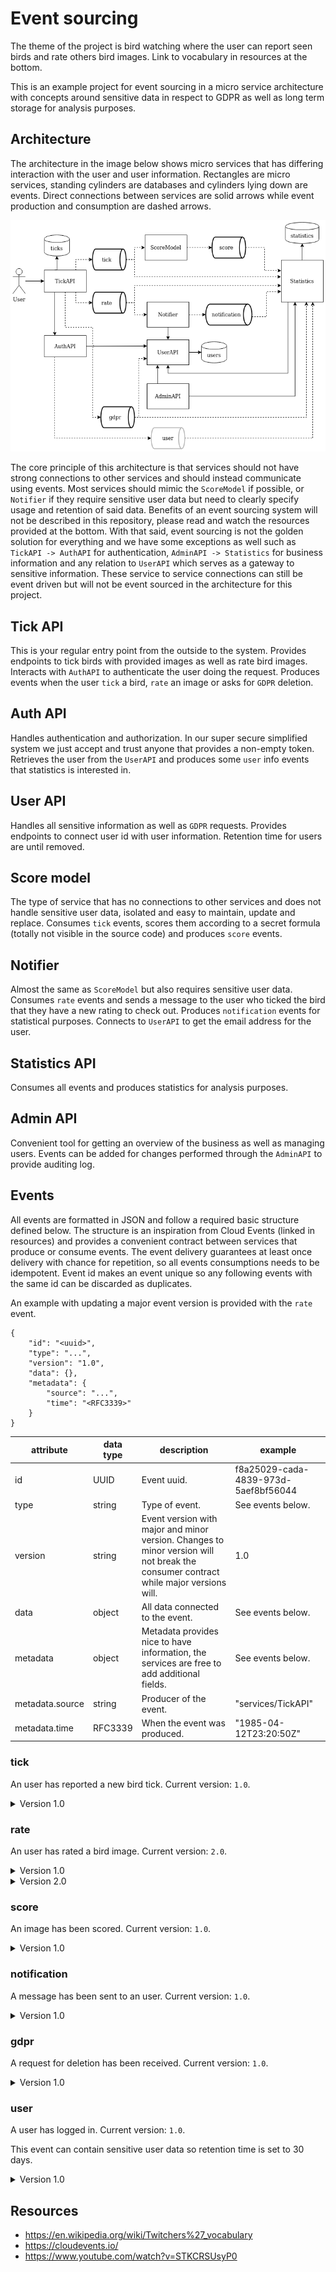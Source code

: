 # Event sourcing

The theme of the project is bird watching where the user can report seen birds and rate others bird images. Link to vocabulary in resources at the bottom.

This is an example project for event sourcing in a micro service architecture with concepts around sensitive data in respect to GDPR as well as long term storage for analysis purposes.

## Architecture

The architecture in the image below shows micro services that has differing interaction with the user and user information. Rectangles are micro services, standing cylinders are databases and cylinders lying down are events. Direct connections between services are solid arrows while event production and consumption are dashed arrows.

![Architecture](docs/architecture.png)

The core principle of this architecture is that services should not have strong connections to other services and should instead communicate using events. Most services should mimic the `ScoreModel` if possible, or `Notifier` if they require sensitive user data but need to clearly specify usage and retention of said data. Benefits of an event sourcing system will not be described in this repository, please read and watch the resources provided at the bottom. With that said, event sourcing is not the golden solution for everything and we have some exceptions as well such as `TickAPI -> AuthAPI` for authentication, `AdminAPI -> Statistics` for business information and any relation to `UserAPI` which serves as a gateway to sensitive information. These service to service connections can still be event driven but will not be event sourced in the architecture for this project.

## Tick API

This is your regular entry point from the outside to the system. Provides endpoints to tick birds with provided images as well as rate bird images. Interacts with `AuthAPI` to authenticate the user doing the request. Produces events when the user `tick` a bird, `rate` an image or asks for `GDPR` deletion.

## Auth API

Handles authentication and authorization. In our super secure simplified system we just accept and trust anyone that provides a non-empty token. Retrieves the user from the `UserAPI` and produces some `user` info events that statistics is interested in.

## User API

Handles all sensitive information as well as `GDPR` requests. Provides endpoints to connect user id with user information. Retention time for users are until removed.

## Score model

The type of service that has no connections to other services and does not handle sensitive user data, isolated and easy to maintain, update and replace. Consumes `tick` events, scores them according to a secret formula (totally not visible in the source code) and produces `score` events.

## Notifier

Almost the same as `ScoreModel` but also requires sensitive user data. Consumes `rate` events and sends a message to the user who ticked the bird that they have a new rating to check out. Produces `notification` events for statistical purposes. Connects to `UserAPI` to get the email address for the user.

## Statistics API

Consumes all events and produces statistics for analysis purposes.

## Admin API

Convenient tool for getting an overview of the business as well as managing users. Events can be added for changes performed through the `AdminAPI` to provide auditing log.

## Events

All events are formatted in JSON and follow a required basic structure defined below. The structure is an inspiration from Cloud Events (linked in resources) and provides a convenient contract between services that produce or consume events. The event delivery guarantees at least once delivery with chance for repetition, so all events consumptions needs to be idempotent. Event id makes an event unique so any following events with the same id can be discarded as duplicates.

An example with updating a major event version is provided with the `rate` event.

```
{
    "id": "<uuid>",
    "type": "...",
    "version": "1.0",
    "data": {},
    "metadata": {
        "source": "...",
        "time": "<RFC3339>"
    }
}
```

| attribute | data type | description | example |
| --------- | --------- | ----------- | ------- |
| id | UUID | Event uuid. | f8a25029-cada-4839-973d-5aef8bf56044 |
| type | string | Type of event. | See events below.
| version | string | Event version with major and minor version. Changes to minor version will not break the consumer contract while major versions will. | 1.0 |
| data | object | All data connected to the event. | See events below. |
| metadata | object | Metadata provides nice to have information, the services are free to add additional fields. | See events below. |
| metadata.source | string | Producer of the event. | "services/TickAPI" |
| metadata.time | RFC3339 | When the event was produced. | "1985-04-12T23:20:50Z" |

### tick

An user has reported a new bird tick. Current version: `1.0`.

<details><summary>Version 1.0</summary>

```
{
    "id": "<uuid>",
    "type": "new",
    "version": "1.0",
    "data": {
        "user": {
            "id": "<uuid>"
        },
        "image": {
            "url": "<uri>"
        }
    },
    "metadata": {
        "source": "services/TickAPI",
        "time": "<RFC3339>"
    }
}
```

</details>

### rate

An user has rated a bird image. Current version: `2.0`.

<details><summary>Version 1.0</summary>

The first version of the `rate` event did not account for the owner of the image.

```
{
    "id": "<uuid>",
    "type": "update",
    "version": "1.0",
    "data": {
        "user": {
            "id": "<uuid>"
        },
        "image_url": "<uri>",
        "rating": <1-5>
    },
    "metadata": {
        "source": "services/TickAPI",
        "time": "<RFC3339>"
    }
}
```

</details>

<details><summary>Version 2.0</summary>

```
{
    "id": "<uuid>",
    "type": "update",
    "version": "2.0",
    "data": {
        "user": {
            "id": "<uuid>"
        },
        "image": {
            "url": "<uri>",
            "owner": "<uuid>"
        },
        "rating": <1-5>
    },
    "metadata": {
        "source": "services/TickAPI",
        "time": "<RFC3339>"
    }
}
```

</details>

### score

An image has been scored. Current version: `1.0`.

<details><summary>Version 1.0</summary>

```
{
    "id": "<uuid>",
    "type": "update",
    "version": "1.0",
    "data": {
        "image": {
            "url": "<uri>"
        },
        "score": <1-5>
    },
    "metadata": {
        "source": "services/ScoreModel",
        "time": "<RFC3339>"
    }
}
```

</details>

### notification

A message has been sent to an user. Current version: `1.0`.

<details><summary>Version 1.0</summary>

```
{
    "id": "<uuid>",
    "type": "email",
    "version": "1.0",
    "data": {
        "user": {
            "id": "<uuid>"
        },
        "message_type": "rate.update",
        "source_event": {
            "name": "rate",
            "id": "<uuid>",
            "type": "update"
        }
    },
    "metadata": {
        "source": "services/Notifier",
        "time": "<RFC3339>"
    }
}
```

</details>

### gdpr

A request for deletion has been received. Current version: `1.0`.

<details><summary>Version 1.0</summary>

```
{
    "id": "<uuid>",
    "type": "delete",
    "version": "1.0",
    "data": {
        "user": {
            "id": "<uuid>"
        }
    },
    "metadata": {
        "source": "services/TickAPI",
        "time": "<RFC3339>"
    }
}
```

</details>

### user

A user has logged in. Current version: `1.0`.

This event can contain sensitive user data so retention time is set to 30 days.

<details><summary>Version 1.0</summary>

```
{
    "id": "<uuid>",
    "type": "login",
    "version": "1.0",
    "data": {
        "user": {
            "id": "<uuid>"
        }
    },
    "metadata": {
        "source": "services/AuthAPI",
        "time": "<RFC3339>"
    }
}
```

</details>

## Resources

- https://en.wikipedia.org/wiki/Twitchers%27_vocabulary
- https://cloudevents.io/
- https://www.youtube.com/watch?v=STKCRSUsyP0
